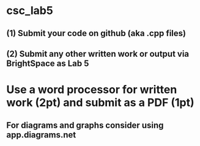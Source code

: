 # csc_lab5

## (1) Submit your code on github (aka .cpp files)

## (2) Submit any other written work or output via BrightSpace as Lab 5

# Use a word processor for written work (2pt) and submit as a PDF (1pt)
## For diagrams and graphs consider using app.diagrams.net
